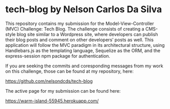 # tech-blog by Nelson Carlos Da Silva

This repository contains my submission for the Model-View-Controller (MVC) Challenge: Tech Blog. The challenge consists of creating a CMS-style blog site similar to a Wordpress site, where developers can publish their blog posts and comment on other developers’ posts as well. This application will follow the MVC paradigm in its architectural structure, using Handlebars.js as the templating language, Sequelize as the ORM, and the express-session npm package for authentication.

If you are seeking the commits and coresponding messages from my work on this challenge, those can be found at my repository, here:

https://github.com/nelsondcds/tech-blog

The active page for my submission can be found here:

https://warm-island-55945.herokuapp.com/

<!-- A screenshot of my submission is provided below:
                                                        No screenshot before I change the styling from the just-tech-news styling to something new
![Tech Blog](public/assets/img/screenshot.jpg) -->
